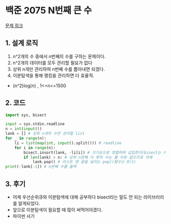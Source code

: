 # 백준 2075 N번째 큰 수

[문제 링크](https://www.acmicpc.net/problem/7662)

## 1. 설계 로직

1. n^2개의 수 중에서 n번째의 수를 구하는 문제이다.
2. n^2개의 데이터를 모두 관리할 필요가 없다
3. 상위 n개만 관리하여 n번째 수를 뽑아내면 되겠다.
4. 이분탐색을 통해 랭킹을 관리하면 더 효율적.



- (n^2)log(n) , 1<=n<=1500

## 2. 코드

```python
import sys, bisect

input = sys.stdin.readline
n = int(input())
lank = [] # 상위 n개의 수만 관리할 list
for _ in range(n):
    li = list(map(int, input().split())) # readline
    for i in range(n):
        bisect.insort(lank, -li[i]) # 크기순으로 정렬하며 삽입한다(bisect는 이분탐색활용하므로 O(log(n))
        if len(lank) > n: # 상위 n번째 이 후의 수는 볼 이유 없으므로 삭제
            lank.pop() # 리스트 맨 끝을 날리는 pop()함수는 O(1)
print(-lank[-1]) # n번째 수를 출력

```



## 3. 후기

- 어제 우선순위큐와 이분탐색에 대해 공부하다 bisect라는 말도 안 되는 라이브러리를 알게되었다.
- 앞으로 이분탐색이 필요할 때 많이 써먹어야겠다.
- 파이썬 사기

